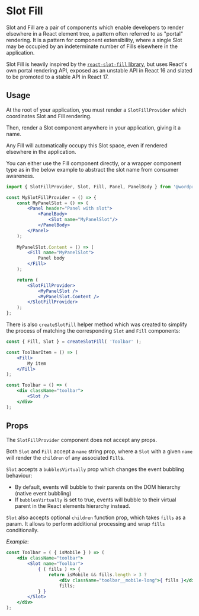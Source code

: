 # Slot Fill

Slot and Fill are a pair of components which enable developers to render elsewhere in a React element tree, a pattern often referred to as "portal" rendering. It is a pattern for component extensibility, where a single Slot may be occupied by an indeterminate number of Fills elsewhere in the application.

Slot Fill is heavily inspired by the [`react-slot-fill` library](https://github.com/camwest/react-slot-fill), but uses React's own portal rendering API, exposed as an unstable API in React 16 and slated to be promoted to a stable API in React 17.

## Usage

At the root of your application, you must render a `SlotFillProvider` which coordinates Slot and Fill rendering.

Then, render a Slot component anywhere in your application, giving it a name.

Any Fill will automatically occupy this Slot space, even if rendered elsewhere in the application.

You can either use the Fill component directly, or a wrapper component type as in the below example to abstract the slot name from consumer awareness.

```jsx
import { SlotFillProvider, Slot, Fill, Panel, PanelBody } from '@wordpress/components';

const MySlotFillProvider = () => {
	const MyPanelSlot = () => (
		<Panel header="Panel with slot">
			<PanelBody>
				<Slot name="MyPanelSlot"/>
			</PanelBody>
		</Panel>
	);
	
	MyPanelSlot.Content = () => (
		<Fill name="MyPanelSlot">
			Panel body
		</Fill>
	);

	return (
		<SlotFillProvider>
			<MyPanelSlot />
			<MyPanelSlot.Content />
		</SlotFillProvider>
	);
};
```

There is also `createSlotFill` helper method which was created to simplify the process of matching the corresponding `Slot` and `Fill` components:

```jsx
const { Fill, Slot } = createSlotFill( 'Toolbar' );

const ToolbarItem = () => (
	<Fill>
		My item
	</Fill>
);

const Toolbar = () => (
	<div className="toolbar">
		<Slot />
	</div>
); 
```

## Props

The `SlotFillProvider` component does not accept any props.

Both `Slot` and `Fill` accept a `name` string prop, where a `Slot` with a given `name` will render the `children` of any associated `Fill`s.

`Slot` accepts a `bubblesVirtually` prop which changes the event bubbling behaviour:

 - By default, events will bubble to their parents on the DOM hierarchy (native event bubbling)
 - If `bubblesVirtually` is set to true, events will bubble to their virtual parent in the React elements hierarchy instead.

`Slot` also accepts optional `children` function prop, which takes `fills` as a param. It allows to perform additional processing and wrap `fills` conditionally.

_Example_:
```jsx
const Toolbar = ( { isMobile } ) => (
	<div className="toolbar">
		<Slot name="Toolbar">
			{ ( fills ) => {
				return isMobile && fills.length > 3 ?
					<div className="toolbar__mobile-long">{ fills }</div> :
					fills;
			} }	
		</Slot>
	</div>
);
```
